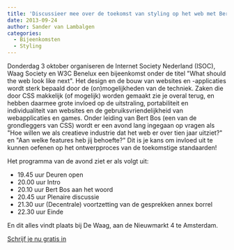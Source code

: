 ```yaml
---
title: 'Discussieer mee over de toekomst van styling op het web met Bert Bos'
date: 2013-09-24
author: Sander van Lambalgen
categories:
  - Bijeenkomsten
  - Styling
---
```


Donderdag 3 oktober organiseren de Internet Society Nederland (ISOC), Waag Society en W3C Benelux een bijeenkomst onder de titel "What should the web look like next". Het design en de bouw van websites en -applicaties wordt sterk bepaald door de (on)mogelijkheden van de techniek. Zaken die door CSS makkelijk (of mogelijk) worden gemaakt zie je overal terug, en hebben daarmee grote invloed op de uitstraling, portabiliteit en individualiteit van websites en de gebruiksvriendelijkheid van webapplicaties en games. Onder leiding van Bert Bos (een van de grondleggers van CSS) wordt er een avond lang ingegaan op vragen als "Hoe willen we als creatieve industrie dat het web er over tien jaar uitziet?" en "Aan welke features heb jij behoefte?" Dit is je kans om invloed uit te kunnen oefenen op het ontwerpproces van de toekomstige standaarden!

Het programma van de avond ziet er als volgt uit:

- 19.45 uur Deuren open
- 20.00 uur Intro
- 20.10 uur Bert Bos aan het woord
- 20.45 uur Plenaire discussie
- 21.30 uur (Decentrale) voortzetting van de gesprekken annex borrel
- 22.30 uur Einde

En dit alles vindt plaats bij De Waag, aan de Nieuwmarkt 4 te Amsterdam.

[Schrijf je nu gratis in](http://waag.org/nl/event/bert-bos)
